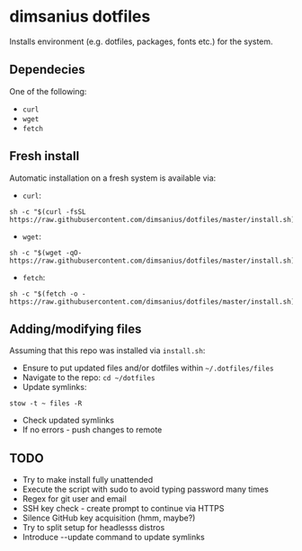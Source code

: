 # dimsanius dotfiles

Installs environment (e.g. dotfiles, packages, fonts etc.) for the system.

## Dependecies

One of the following:

- `curl`
- `wget`
- `fetch`

## Fresh install

Automatic installation on a fresh system is available via:

- `curl`:

```shell
sh -c "$(curl -fsSL https://raw.githubusercontent.com/dimsanius/dotfiles/master/install.sh)"
```

- `wget`:

```shell
sh -c "$(wget -qO- https://raw.githubusercontent.com/dimsanius/dotfiles/master/install.sh)"
```

- `fetch`:

```shell
sh -c "$(fetch -o - https://raw.githubusercontent.com/dimsanius/dotfiles/master/install.sh)"
```

## Adding/modifying files

Assuming that this repo was installed via `install.sh`:

- Ensure to put updated files and/or dotfiles within `~/.dotfiles/files`
- Navigate to the repo: `cd ~/dotfiles`
- Update symlinks:

```shell
stow -t ~ files -R
```

- Check updated symlinks
- If no errors - push changes to remote

## TODO

- Try to make install fully unattended
- Execute the script with sudo to avoid typing password many times
- Regex for git user and email
- SSH key check - create prompt to continue via HTTPS
- Silence GitHub key acquisition (hmm, maybe?)
- Try to split setup for headlesss distros
- Introduce --update command to update symlinks
